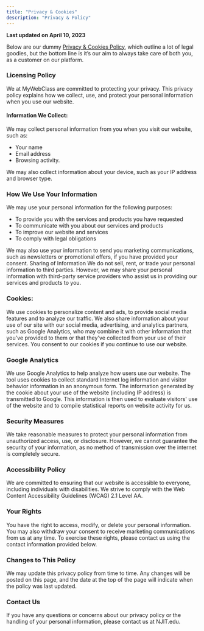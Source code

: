 ```yaml
---
title: "Privacy & Cookies"
description: "Privacy & Policy"
---
```


**Last updated on April 10, 2023**


Below are our dummy [Privacy & Cookies Policy](#!), which outline a lot of legal goodies, but the bottom line is it’s our aim to always take care of both you, as a customer on our platform.

### Licensing Policy

We at MyWebClass are committed to protecting your privacy. This privacy policy explains how we collect, use, and protect your personal information when you use our website.

#### Information We Collect:
We may collect personal information from you when you visit our website, such as:
* Your name 
* Email address
* Browsing activity. 

We may also collect information about your device, such as your IP address and browser type.

### How We Use Your Information
We may use your personal information for the following purposes:

* To provide you with the services and products you have requested 
* To communicate with you about our services and products 
* To improve our website and services 
* To comply with legal obligations 

We may also use your information to send you marketing communications, such as newsletters or promotional offers, if you have provided your consent. Sharing of Information
We do not sell, rent, or trade your personal information to third parties. However, we may share your personal information with third-party service providers who assist us 
in providing our services and products to you.

### Cookies:
We use cookies to personalize content and ads, to provide social media features and to analyze our traffic. We also share information about your use of our site with our social media, advertising, and analytics partners, 
such as Google Analytics, who may combine it with other information that you've provided to them or that they've collected from your use of their services. You consent to our cookies if you continue to use our website.

### Google Analytics
We use Google Analytics to help analyze how users use our website. The tool uses cookies to collect standard Internet log information and visitor behavior information in an anonymous form. 
The information generated by the cookie about your use of the website (including IP address) is transmitted to Google. This information is then used to evaluate visitors' use of the website
and to compile statistical reports on website activity for us.


### Security Measures
We take reasonable measures to protect your personal information from unauthorized access, use, or disclosure. However, we cannot guarantee the security of your information, 
as no method of transmission over the internet is completely secure.

### Accessibility Policy
We are committed to ensuring that our website is accessible to everyone, including individuals with disabilities. We strive to comply with the Web Content Accessibility 
Guidelines (WCAG) 2.1 Level AA.

### Your Rights
You have the right to access, modify, or delete your personal information. You may also withdraw your consent to receive marketing communications from us at any time. To exercise 
these rights, please contact us using the contact information provided below.

### Changes to This Policy
We may update this privacy policy from time to time. Any changes will be posted on this page, and the date at the top of the page will indicate when the policy was last updated.

### Contact Us
If you have any questions or concerns about our privacy policy or the handling of your personal information, please contact us at NJIT.edu.
